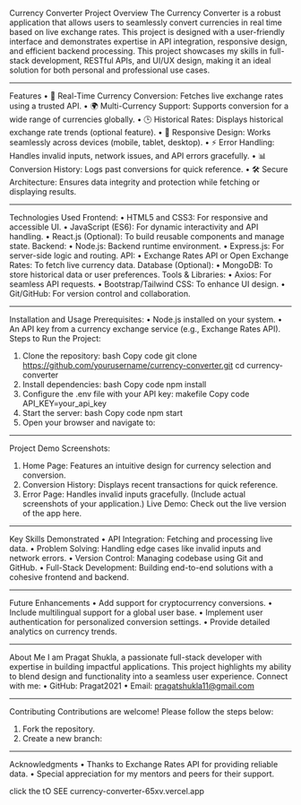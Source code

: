 Currency Converter Project
Overview
The Currency Converter is a robust application that allows users to seamlessly convert currencies in real time based on live exchange rates. This project is designed with a user-friendly interface and demonstrates expertise in API integration, responsive design, and efficient backend processing.
This project showcases my skills in full-stack development, RESTful APIs, and UI/UX design, making it an ideal solution for both personal and professional use cases.
________________________________________
Features
•	🔄 Real-Time Currency Conversion: Fetches live exchange rates using a trusted API.
•	🌍 Multi-Currency Support: Supports conversion for a wide range of currencies globally.
•	🕒 Historical Rates: Displays historical exchange rate trends (optional feature).
•	📱 Responsive Design: Works seamlessly across devices (mobile, tablet, desktop).
•	⚡ Error Handling: Handles invalid inputs, network issues, and API errors gracefully.
•	📊 Conversion History: Logs past conversions for quick reference.
•	🛠️ Secure Architecture: Ensures data integrity and protection while fetching or displaying results.
________________________________________
Technologies Used
Frontend:
•	HTML5 and CSS3: For responsive and accessible UI.
•	JavaScript (ES6): For dynamic interactivity and API handling.
•	React.js (Optional): To build reusable components and manage state.
Backend:
•	Node.js: Backend runtime environment.
•	Express.js: For server-side logic and routing.
API:
•	Exchange Rates API or Open Exchange Rates: To fetch live currency data.
Database (Optional):
•	MongoDB: To store historical data or user preferences.
Tools & Libraries:
•	Axios: For seamless API requests.
•	Bootstrap/Tailwind CSS: To enhance UI design.
•	Git/GitHub: For version control and collaboration.
________________________________________
Installation and Usage
Prerequisites:
•	Node.js installed on your system.
•	An API key from a currency exchange service (e.g., Exchange Rates API).
Steps to Run the Project:
1.	Clone the repository:
bash
Copy code
git clone https://github.com/yourusername/currency-converter.git
cd currency-converter
2.	Install dependencies:
bash
Copy code
npm install
3.	Configure the .env file with your API key:
makefile
Copy code
API_KEY=your_api_key
4.	Start the server:
bash
Copy code
npm start
5.	Open your browser and navigate to:
________________________________________
Project Demo
Screenshots:
1.	Home Page: Features an intuitive design for currency selection and conversion.
2.	Conversion History: Displays recent transactions for quick reference.
3.	Error Page: Handles invalid inputs gracefully.
(Include actual screenshots of your application.)
Live Demo:
Check out the live version of the app here.
________________________________________
Key Skills Demonstrated
•	API Integration: Fetching and processing live data.
•	Problem Solving: Handling edge cases like invalid inputs and network errors.
•	Version Control: Managing codebase using Git and GitHub.
•	Full-Stack Development: Building end-to-end solutions with a cohesive frontend and backend.
________________________________________
Future Enhancements
•	Add support for cryptocurrency conversions.
•	Include multilingual support for a global user base.
•	Implement user authentication for personalized conversion settings.
•	Provide detailed analytics on currency trends.
________________________________________
About Me
I am Pragat Shukla, a passionate full-stack developer with expertise in building impactful applications. This project highlights my ability to blend design and functionality into a seamless user experience. Connect with me:
•	GitHub: Pragat2021
•	Email: pragatshukla11@gmail.com
________________________________________
Contributing
Contributions are welcome! Please follow the steps below:
1.	Fork the repository.
2.	Create a new branch:
________________________________________
Acknowledgments
•	Thanks to Exchange Rates API for providing reliable data.
•	Special appreciation for my mentors and peers for their support.

click the tO SEE
currency-converter-65xv.vercel.app
